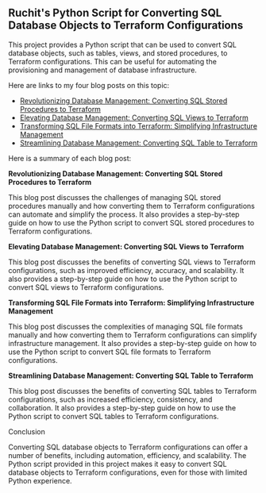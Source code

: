 ## Ruchit's Python Script for Converting SQL Database Objects to Terraform Configurations

This project provides a Python script that can be used to convert SQL database objects, such as tables, views, and stored procedures, to Terraform configurations. This can be useful for automating the provisioning and management of database infrastructure.

Here are links to my four blog posts on this topic:

* [Revolutionizing Database Management: Converting SQL Stored Procedures to Terraform](https://ruchitkagyan.blogspot.com/2023/09/title-revolutionizing-database.html)
* [Elevating Database Management: Converting SQL Views to Terraform](https://ruchitkagyan.blogspot.com/2023/09/title-elevating-database-management.html)
* [Transforming SQL File Formats into Terraform: Simplifying Infrastructure Management](https://ruchitkagyan.blogspot.com/2023/09/title-transforming-sql-file-formats.html)
* [Streamlining Database Management: Converting SQL Table to Terraform](https://ruchitkagyan.blogspot.com/2023/09/title-streamlining-database-management.html)

Here is a summary of each blog post:

**Revolutionizing Database Management: Converting SQL Stored Procedures to Terraform**

This blog post discusses the challenges of managing SQL stored procedures manually and how converting them to Terraform configurations can automate and simplify the process. It also provides a step-by-step guide on how to use the Python script to convert SQL stored procedures to Terraform configurations.

**Elevating Database Management: Converting SQL Views to Terraform**

This blog post discusses the benefits of converting SQL views to Terraform configurations, such as improved efficiency, accuracy, and scalability. It also provides a step-by-step guide on how to use the Python script to convert SQL views to Terraform configurations.

**Transforming SQL File Formats into Terraform: Simplifying Infrastructure Management**

This blog post discusses the complexities of managing SQL file formats manually and how converting them to Terraform configurations can simplify infrastructure management. It also provides a step-by-step guide on how to use the Python script to convert SQL file formats to Terraform configurations.

**Streamlining Database Management: Converting SQL Table to Terraform**

This blog post discusses the benefits of converting SQL tables to Terraform configurations, such as increased efficiency, consistency, and collaboration. It also provides a step-by-step guide on how to use the Python script to convert SQL tables to Terraform configurations.

Conclusion

Converting SQL database objects to Terraform configurations can offer a number of benefits, including automation, efficiency, and scalability. The Python script provided in this project makes it easy to convert SQL database objects to Terraform configurations, even for those with limited Python experience.
